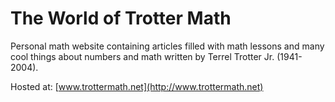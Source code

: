 # The World of Trotter Math

Personal math website containing articles filled with math lessons and many cool things about numbers and math written by Terrel Trotter Jr. (1941-2004).

Hosted at: [www.trottermath.net](http://www.trottermath.net)